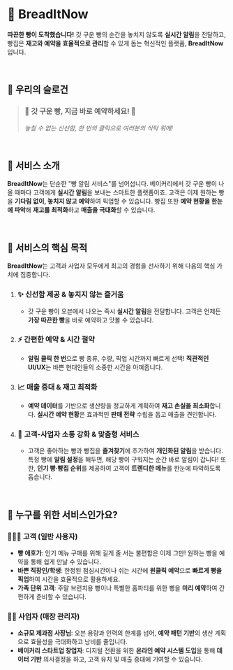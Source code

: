 # 🍞 **BreadItNow**

**따끈한 빵이 도착했습니다!** 갓 구운 빵의 순간을 놓치지 않도록 **실시간 알림**을 전달하고, 빵집은 **재고와 예약을 효율적으로 관리**할 수 있게 돕는 혁신적인 플랫폼, **BreadItNow**입니다.

<br/>

## 📣 **우리의 슬로건**

> ### 🎉 **갓 구운 빵, 지금 바로 예약하세요!** 🎉
>
> _놓칠 수 없는 신선함, 한 번의 클릭으로 여러분의 식탁 위에!_

<br/>

## 📝 **서비스 소개**

**BreadItNow**는 단순한 "빵 알림 서비스"를 넘어섭니다. 베이커리에서 갓 구운 빵이 나올 때마다 고객에게 **실시간 알림**을 보내는 스마트한 플랫폼이죠. 고객은 이제 원하는 빵을 **기다림 없이, 놓치지 않고 예약**하여 픽업할 수 있습니다. 빵집 또한 **예약 현황을 한눈에 파악**해 **재고를 최적화**하고 **매출을 극대화**할 수 있습니다.

<br/>

## 🎯 **서비스의 핵심 목적**

**BreadItNow**는 고객과 사업자 모두에게 최고의 경험을 선사하기 위해 다음의 핵심 가치에 집중합니다.

1.  ### ✨ **신선함 제공 & 놓치지 않는 즐거움**
    - 갓 구운 빵이 오븐에서 나오는 즉시 **실시간 알림**을 전달합니다. 고객은 언제든 **가장 따끈한 빵**을 바로 예약하고 맛볼 수 있습니다.
2.  ### ⚡️ **간편한 예약 & 시간 절약**
    - **알림 클릭 한 번**으로 빵 종류, 수량, 픽업 시간까지 빠르게 선택! **직관적인 UI/UX**는 바쁜 현대인들의 소중한 시간을 아껴줍니다.
3.  ### 📈 **매출 증대 & 재고 최적화**
    - **예약 데이터**를 기반으로 생산량을 정교하게 계획하여 **재고 손실을 최소화**합니다. **실시간 예약 현황**은 효과적인 **판매 전략** 수립을 돕고 매출을 견인합니다.
4.  ### 💬 **고객-사업자 소통 강화 & 맞춤형 서비스**
    - 고객은 좋아하는 빵과 빵집을 **즐겨찾기**에 추가하여 **개인화된 알림**을 받습니다. 특정 빵에 **알림 설정**을 해두면, 해당 빵이 구워지는 순간 바로 알림이 갑니다! 또한, **인기 빵·빵집 순위**를 제공하여 고객이 **트렌디한 메뉴**를 한눈에 파악하도록 돕습니다.

<br/>

## 👥 **누구를 위한 서비스인가요?**

### 🙋🏻‍♂️ **고객 (일반 사용자)**

- **빵 애호가**: 인기 메뉴 구매를 위해 길게 줄 서는 불편함은 이제 그만! 원하는 빵을 예약을 통해 쉽게 만날 수 있습니다.
- **바쁜 직장인/학생**: 한정된 점심시간이나 쉬는 시간에 **원클릭 예약**으로 **빠르게 빵을 픽업**하여 시간을 효율적으로 활용하세요.
- **가족 단위 고객**: 주말 브런치용 빵이나 특별한 홈파티를 위한 빵을 **미리 예약**하여 간편하게 준비할 수 있습니다.

### 🧑‍🍳 **사업자 (매장 관리자)**

- **소규모 제과점 사장님**: 오븐 용량과 인력의 한계를 넘어, **예약 패턴 기반**의 생산 계획으로 효율성을 극대화하고 낭비를 줄입니다.
- **베이커리 스타트업 창업자**: 디지털 전환을 위한 **온라인 예약 시스템 도입**을 통해 **데이터 기반** 의사결정을 하고, 고객 유치 및 매출 증대에 기여할 수 있습니다.
